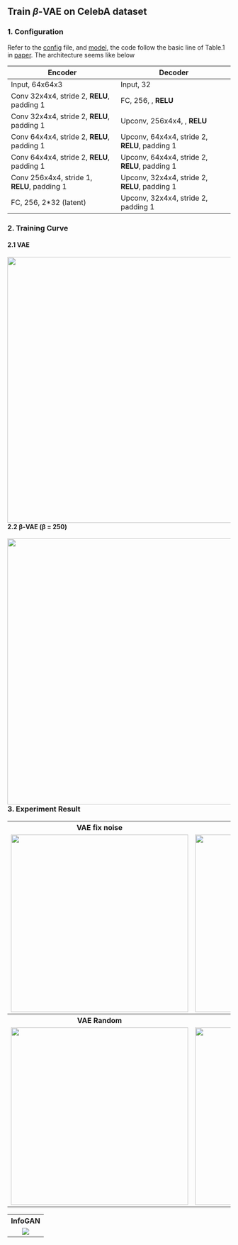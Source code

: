 ## Train $\beta$-VAE on CelebA dataset

### 1. Configuration

Refer to the [config](../config/celeba.yaml) file, and [model](../models/celeba_model.py),  the code follow the basic line of Table.1 in [paper](https://openreview.net/forum?id=Sy2fzU9gl). The architecture seems like below

| Encoder                                     | Decoder                                        |
| ------------------------------------------- | ---------------------------------------------- |
| Input, 64x64x3                              | Input, 32                                      |
| Conv 32x4x4, stride 2, **RELU**, padding 1  | FC, 256, , **RELU**                            |
| Conv 32x4x4, stride 2, **RELU**, padding 1  | Upconv, 256x4x4, , **RELU**                    |
| Conv 64x4x4, stride 2, **RELU**, padding 1  | Upconv, 64x4x4, stride 2, **RELU**, padding 1  |
| Conv 64x4x4, stride 2, **RELU**, padding 1  | Upconv, 64x4x4, stride 2,  **RELU**, padding 1 |
| Conv 256x4x4, stride 1, **RELU**, padding 1 | Upconv, 32x4x4, stride 2, **RELU**, padding 1  |
| FC, 256, 2*32 (latent)                      | Upconv, 32x4x4, stride 2, padding 1            |



### 2. Training Curve

#### 2.1 VAE

<img width="600" src="./res/celeba/vae_loss.png" style="float: left;"/>

#### 2.2 β-VAE (β = 250)
<img width="600" src="./res/celeba/vae20_loss.png" style="float: left;"/>


### 3. Experiment Result 



<table align='center'>
<tr align='center'>
<th> VAE fix noise</th>
<th> β-VAE (β = 250) fix noise</th>
</tr>
<tr>
<td><img src = 'res/celeba/vae_fix.png' height='400'>
<td><img src = 'res/celeba/vae20_fix.png'height='400'>
</tr>
<tr align='center'>
<th> VAE Random</th>
<th> β-VAE (β = 250) Random</th>
</tr>
<tr>
<td><img src = 'res/celeba/vae_random.png' height='400'>
<td><img src = 'res/celeba/vae20_random.png' height='400'>
</tr>
</table>




<table align='center'>
<tr align='center'>
  <th> InfoGAN </th>
</tr>
<tr align='center'>
<td><img src = 'res/celeba/c.png'>
</tr>
</table>